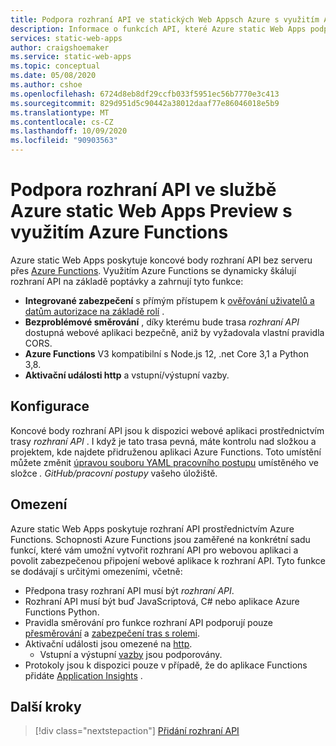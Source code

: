 ```yaml
---
title: Podpora rozhraní API ve statických Web Appsch Azure s využitím Azure Functions
description: Informace o funkcích API, které Azure static Web Apps podporuje
services: static-web-apps
author: craigshoemaker
ms.service: static-web-apps
ms.topic: conceptual
ms.date: 05/08/2020
ms.author: cshoe
ms.openlocfilehash: 6724d8eb8df29ccfb033f5951ec56b7770e3c413
ms.sourcegitcommit: 829d951d5c90442a38012daaf77e86046018e5b9
ms.translationtype: MT
ms.contentlocale: cs-CZ
ms.lasthandoff: 10/09/2020
ms.locfileid: "90903563"
---
```

# <a name="api-support-in-azure-static-web-apps-preview-with-azure-functions"></a>Podpora rozhraní API ve službě Azure static Web Apps Preview s využitím Azure Functions

Azure static Web Apps poskytuje koncové body rozhraní API bez serveru přes [Azure Functions](../azure-functions/functions-overview.md). Využitím Azure Functions se dynamicky škálují rozhraní API na základě poptávky a zahrnují tyto funkce:

- **Integrované zabezpečení** s přímým přístupem k [ověřování uživatelů a datům autorizace na základě rolí](user-information.md) .
- **Bezproblémové směrování** , díky kterému bude trasa _rozhraní API_ dostupná webové aplikaci bezpečně, aniž by vyžadovala vlastní pravidla CORS.
- **Azure Functions** V3 kompatibilní s Node.js 12, .net Core 3,1 a Python 3,8.
- **Aktivační události http** a vstupní/výstupní vazby.

## <a name="configuration"></a>Konfigurace

Koncové body rozhraní API jsou k dispozici webové aplikaci prostřednictvím trasy _rozhraní API_ . I když je tato trasa pevná, máte kontrolu nad složkou a projektem, kde najdete přidruženou aplikaci Azure Functions. Toto umístění můžete změnit [úpravou souboru YAML pracovního postupu](github-actions-workflow.md#build-and-deploy) umístěného ve složce _. GitHub/pracovní postupy_ vašeho úložiště.

## <a name="constraints"></a>Omezení

Azure static Web Apps poskytuje rozhraní API prostřednictvím Azure Functions. Schopnosti Azure Functions jsou zaměřené na konkrétní sadu funkcí, které vám umožní vytvořit rozhraní API pro webovou aplikaci a povolit zabezpečenou připojení webové aplikace k rozhraní API. Tyto funkce se dodávají s určitými omezeními, včetně:

- Předpona trasy rozhraní API musí být _rozhraní API_.
- Rozhraní API musí být buď JavaScriptová, C# nebo aplikace Azure Functions Python.
- Pravidla směrování pro funkce rozhraní API podporují pouze [přesměrování](routes.md#redirects) a [zabezpečení tras s rolemi](routes.md#securing-routes-with-roles).
- Aktivační události jsou omezené na [http](../azure-functions/functions-bindings-http-webhook.md).
  - Vstupní a výstupní [vazby](../azure-functions/functions-triggers-bindings.md#supported-bindings) jsou podporovány.
- Protokoly jsou k dispozici pouze v případě, že do aplikace Functions přidáte [Application Insights](../azure-functions/functions-monitoring.md) .

## <a name="next-steps"></a>Další kroky

> [!div class="nextstepaction"]
> [Přidání rozhraní API](add-api.md)
